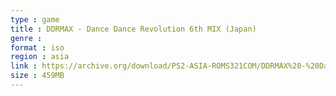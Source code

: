 ```yaml
---
type : game
title : DDRMAX - Dance Dance Revolution 6th MIX (Japan)
genre : 
format : iso
region : asia
link : https://archive.org/download/PS2-ASIA-ROMS321COM/DDRMAX%20-%20Dance%20Dance%20Revolution%206th%20MIX%20%28Japan%29.7z
size : 459MB
---
```

